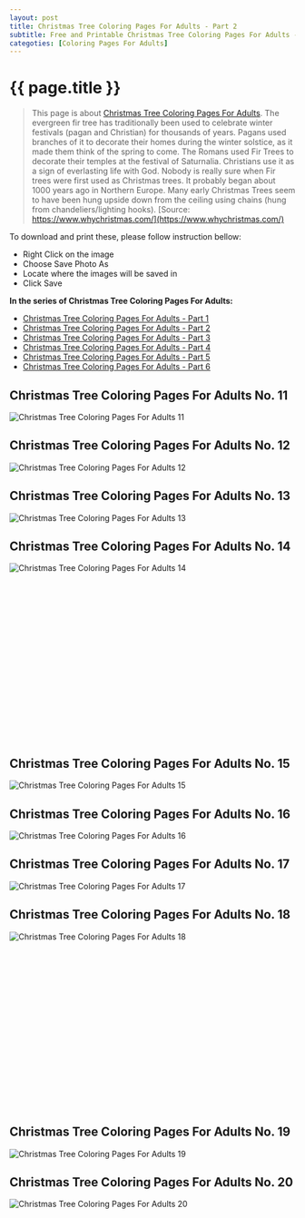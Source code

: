 ```yaml
---
layout: post
title: Christmas Tree Coloring Pages For Adults - Part 2
subtitle: Free and Printable Christmas Tree Coloring Pages For Adults - Part 2
categoties: [Coloring Pages For Adults]
---
```

{{ page.title }}
================
> This page is about [Christmas Tree Coloring Pages For Adults](https://freecoloringpages.github.io/). The evergreen fir tree has traditionally been used to celebrate winter festivals (pagan and Christian) for thousands of years. Pagans used branches of it to decorate their homes during the winter solstice, as it made them think of the spring to come. The Romans used Fir Trees to decorate their temples at the festival of Saturnalia. Christians use it as a sign of everlasting life with God. Nobody is really sure when Fir trees were first used as Christmas trees. It probably began about 1000 years ago in Northern Europe. Many early Christmas Trees seem to have been hung upside down from the ceiling using chains (hung from chandeliers/lighting hooks). [Source: https://www.whychristmas.com/](https://www.whychristmas.com/)

To download and print these, please follow instruction bellow:
* Right Click on the image 
* Choose Save Photo As 
* Locate where the images will be saved in 
* Click Save

**In the series of Christmas Tree Coloring Pages For Adults:**

* [Christmas Tree Coloring Pages For Adults - Part 1](https://freecoloringpages.github.io/2017/11/28/Christmas-Tree-Coloring-Pages-For-Adults-part-1.html)
* [Christmas Tree Coloring Pages For Adults - Part 2](https://freecoloringpages.github.io/2017/11/28/Christmas-Tree-Coloring-Pages-For-Adults-part-2.html)
* [Christmas Tree Coloring Pages For Adults - Part 3](https://freecoloringpages.github.io/2017/11/28/Christmas-Tree-Coloring-Pages-For-Adults-part-3.html)
* [Christmas Tree Coloring Pages For Adults - Part 4](https://freecoloringpages.github.io/2017/11/28/Christmas-Tree-Coloring-Pages-For-Adults-part-4.html)
* [Christmas Tree Coloring Pages For Adults - Part 5](https://freecoloringpages.github.io/2017/11/28/Christmas-Tree-Coloring-Pages-For-Adults-part-5.html)
* [Christmas Tree Coloring Pages For Adults - Part 6](https://freecoloringpages.github.io/2017/11/28/Christmas-Tree-Coloring-Pages-For-Adults-part-6.html)

## Christmas Tree Coloring Pages For Adults No. 11
![Christmas Tree Coloring Pages For Adults 11](https://freecoloringpages.github.io/img1/Christmas-Tree-Coloring-Pages-For-Adults%20(11).jpg "Christmas Tree Coloring Pages For Adults 11")

## Christmas Tree Coloring Pages For Adults No. 12
![Christmas Tree Coloring Pages For Adults 12](https://freecoloringpages.github.io/img1/Christmas-Tree-Coloring-Pages-For-Adults%20(12).jpg "Christmas Tree Coloring Pages For Adults 12")

## Christmas Tree Coloring Pages For Adults No. 13
![Christmas Tree Coloring Pages For Adults 13](https://freecoloringpages.github.io/img1/Christmas-Tree-Coloring-Pages-For-Adults%20(13).jpg "Christmas Tree Coloring Pages For Adults 13")

## Christmas Tree Coloring Pages For Adults No. 14
![Christmas Tree Coloring Pages For Adults 14](https://freecoloringpages.github.io/img1/Christmas-Tree-Coloring-Pages-For-Adults%20(14).jpg "Christmas Tree Coloring Pages For Adults 14")

<script async src="//pagead2.googlesyndication.com/pagead/js/adsbygoogle.js"></script><!-- Texxtonly --><ins class="adsbygoogle" style="display:inline-block;width:336px;height:280px" data-ad-client="ca-pub-6753140515841889" data-ad-slot="3207852233"></ins><script>(adsbygoogle = window.adsbygoogle || []).push({}); </script>

## Christmas Tree Coloring Pages For Adults No. 15
![Christmas Tree Coloring Pages For Adults 15](https://freecoloringpages.github.io/img1/Christmas-Tree-Coloring-Pages-For-Adults%20(15).jpg "Christmas Tree Coloring Pages For Adults 15")

## Christmas Tree Coloring Pages For Adults No. 16
![Christmas Tree Coloring Pages For Adults 16](https://freecoloringpages.github.io/img1/Christmas-Tree-Coloring-Pages-For-Adults%20(16).jpg "Christmas Tree Coloring Pages For Adults 16")

## Christmas Tree Coloring Pages For Adults No. 17
![Christmas Tree Coloring Pages For Adults 17](https://freecoloringpages.github.io/img1/Christmas-Tree-Coloring-Pages-For-Adults%20(17).jpg "Christmas Tree Coloring Pages For Adults 17")

## Christmas Tree Coloring Pages For Adults No. 18
![Christmas Tree Coloring Pages For Adults 18](https://freecoloringpages.github.io/img1/Christmas-Tree-Coloring-Pages-For-Adults%20(18).jpg "Christmas Tree Coloring Pages For Adults 18")

<script async src="//pagead2.googlesyndication.com/pagead/js/adsbygoogle.js"></script><!-- Texxtonly --><ins class="adsbygoogle" style="display:inline-block;width:336px;height:280px" data-ad-client="ca-pub-6753140515841889" data-ad-slot="3207852233"></ins><script>(adsbygoogle = window.adsbygoogle || []).push({}); </script>

## Christmas Tree Coloring Pages For Adults No. 19
![Christmas Tree Coloring Pages For Adults 19](https://freecoloringpages.github.io/img1/Christmas-Tree-Coloring-Pages-For-Adults%20(19).jpg "Christmas Tree Coloring Pages For Adults 19")

## Christmas Tree Coloring Pages For Adults No. 20
![Christmas Tree Coloring Pages For Adults 20](https://freecoloringpages.github.io/img1/Christmas-Tree-Coloring-Pages-For-Adults%20(20).jpg "Christmas Tree Coloring Pages For Adults 20")


